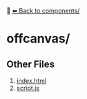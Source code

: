 📁 [⬅ Back to components/](../README.md)

# offcanvas/


## Other Files
1. [index.html](./index.html)
2. [script.js](./script.js)
